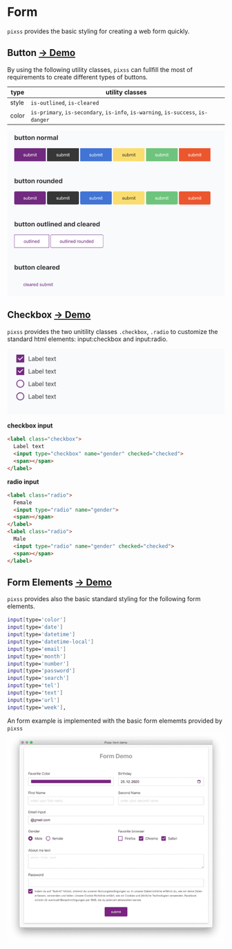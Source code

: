 # Form

`pixss` provides the basic styling for creating a web form quickly. 

## Button [→ Demo ](https://vikbert.github.io/pixss/examples/button.html)

By using the following utility classes, `pixss` can fullfill the most of requirements to create different types of buttons.

| type  | utility classes                                                                  |
|-------|----------------------------------------------------------------------------------|
| style | `is-outlined`, `is-cleared`                                                      |
| color | `is-primary`, `is-secondary`, `is-info`, `is-warning`, `is-success`, `is-danger` |


<img src="./images/buttons.png" width="720" />

## Checkbox [→ Demo ](https://vikbert.github.io/pixss/examples/checkbox.html)
`pixss` provides the two unitility classes `.checkbox`, `.radio` to customize the standard html elements: input:checkbox and input:radio.

<img src="./images/checkbox.png" width="720" />

**checkbox input**
```html
<label class="checkbox">
  Label text
  <input type="checkbox" name="gender" checked="checked">
  <span></span>
</label>
```

**radio input**
```html
<label class="radio">
  Female
  <input type="radio" name="gender">
  <span></span>
</label>
<label class="radio">
  Male
  <input type="radio" name="gender" checked="checked">
  <span></span>
</label>
```

## Form Elements [→ Demo ](https://vikbert.github.io/pixss/examples/form.html)
`pixss` provides also the basic standard styling for the following form elements.

```bash
input[type='color']
input[type='date']
input[type='datetime']
input[type='datetime-local']
input[type='email']
input[type='month']
input[type='number']
input[type='password']
input[type='search']
input[type='tel']
input[type='text']
input[type='url']
input[type='week'],
```

An form example is implemented with the basic form elememts provided by `pixss`
<img src="./images/form.png" width="720" />


